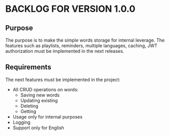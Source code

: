 # BACKLOG FOR VERSION 1.0.0 

## Purpose 
The purpose is to make the simple words storage for internal leverage.
The features such as playlists, reminders, multiple languages, caching, JWT authorization must
be implemented in the next releases.

## Requirements
The next features must be implemented in the project:
 - All CRUD operations on words:
   - Saving new words
   - Updating existing
   - Deleting
   - Getting
 - Usage only for internal purposes
 - Logging
 - Support only for English